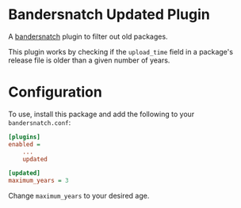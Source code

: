 # Bandersnatch Updated Plugin

A [bandersnatch](https://pypi.org/project/bandersnatch/) plugin to filter out
old packages.

This plugin works by checking if the `upload_time` field in a package's release
file is older than a given number of years.

# Configuration

To use, install this package and add the following to your `bandersnatch.conf`:

```cfg
[plugins]
enabled =
    ...
    updated

[updated]
maximum_years = 3
```

Change `maximum_years` to your desired age.
